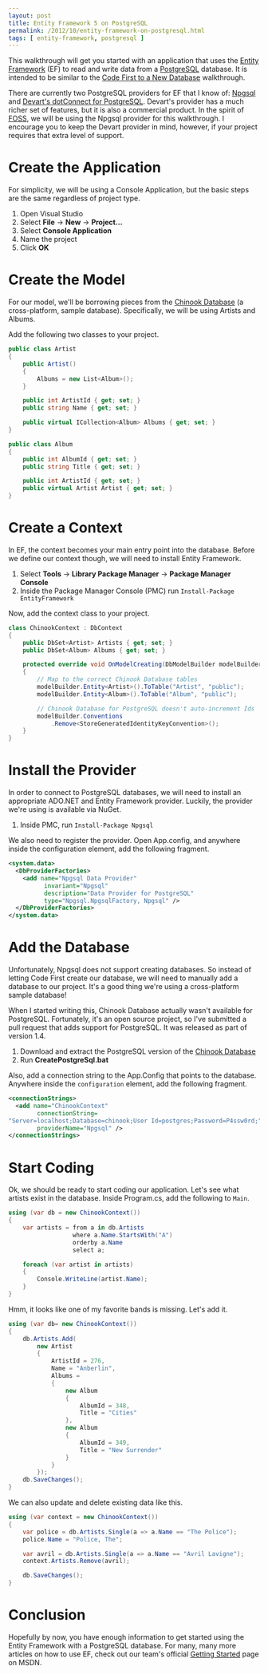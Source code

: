 ```yaml
---
layout: post
title: Entity Framework 5 on PostgreSQL
permalink: /2012/10/entity-framework-on-postgresql.html
tags: [ entity-framework, postgresql ]
---
```


This walkthrough will get you started with an application that uses the [Entity Framework][1] (EF) to read and write
data from a [PostgreSQL][2] database. It is intended to be similar to the [Code First to a New Database][3] walkthrough.

There are currently two PostgreSQL providers for EF that I know of: [Npgsql][4] and [Devart's dotConnect for
PostgreSQL][5]. Devart's provider has a much richer set of features, but it is also a commercial product. In the spirit
of [FOSS][6], we will be using the Npgsql provider for this walkthrough. I encourage you to keep the Devart provider in
mind, however, if your project requires that extra level of support.

Create the Application
======================
For simplicity, we will be using a Console Application, but the basic steps are the same regardless of project type.

1. Open Visual Studio
2. Select **File** -> **New** -> **Project...**
3. Select **Console Application**
4. Name the project
5. Click **OK**

Create the Model
================
For our model, we'll be borrowing pieces from the [Chinook Database][7] (a cross-platform, sample database).
Specifically, we will be using Artists and Albums.

Add the following two classes to your project.

```cs
public class Artist
{
    public Artist()
    {
        Albums = new List<Album>();
    }

    public int ArtistId { get; set; }
    public string Name { get; set; }

    public virtual ICollection<Album> Albums { get; set; }
}

public class Album
{
    public int AlbumId { get; set; }
    public string Title { get; set; }

    public int ArtistId { get; set; }
    public virtual Artist Artist { get; set; }
}
```

Create a Context
================
In EF, the context becomes your main entry point into the database. Before we define our context though, we will need to
install Entity Framework.

1. Select **Tools** -> **Library Package Manager** -> **Package Manager Console**
2. Inside the Package Manager Console (PMC) run `Install-Package EntityFramework`

Now, add the context class to your project.

```cs
class ChinookContext : DbContext
{
    public DbSet<Artist> Artists { get; set; }
    public DbSet<Album> Albums { get; set; }

    protected override void OnModelCreating(DbModelBuilder modelBuilder)
    {
        // Map to the correct Chinook Database tables
        modelBuilder.Entity<Artist>().ToTable("Artist", "public");
        modelBuilder.Entity<Album>().ToTable("Album", "public");

        // Chinook Database for PostgreSQL doesn't auto-increment Ids
        modelBuilder.Conventions
            .Remove<StoreGeneratedIdentityKeyConvention>();
    }
}
```

Install the Provider
====================
In order to connect to PostgreSQL databases, we will need to install an appropriate ADO.NET and Entity Framework
provider. Luckily, the provider we're using is available via NuGet.

1. Inside PMC, run `Install-Package Npgsql`

We also need to register the provider. Open App.config, and anywhere inside the configuration element, add the following
fragment.

```xml
<system.data>
  <DbProviderFactories>
    <add name="Npgsql Data Provider"
          invariant="Npgsql"
          description="Data Provider for PostgreSQL"
          type="Npgsql.NpgsqlFactory, Npgsql" />
  </DbProviderFactories>
</system.data>
```

Add the Database
================
Unfortunately, Npgsql does not support creating databases. So instead of letting Code First create our database, we will
need to manually add a database to our project. It's a good thing we're using a cross-platform sample database!

When I started writing this, Chinook Database actually wasn't available for PostgreSQL. Fortunately, it's an open source
project, so I've submitted a pull request that adds support for PostgreSQL. It was released as part of version 1.4.

1. Download and extract the PostgreSQL version of the [Chinook Database][8]
2. Run **CreatePostgreSql.bat**

Also, add a connection string to the App.Config that points to the database. Anywhere inside the `configuration`
element, add the following fragment.

```xml
<connectionStrings>
  <add name="ChinookContext"
        connectionString=
"Server=localhost;Database=chinook;User Id=postgres;Password=P4ssw0rd;"
        providerName="Npgsql" />
</connectionStrings>
```

Start Coding
============
Ok, we should be ready to start coding our application. Let's see what artists exist in the database. Inside Program.cs,
add the following to `Main`.

```cs
using (var db = new ChinookContext())
{
    var artists = from a in db.Artists
                  where a.Name.StartsWith("A")
                  orderby a.Name
                  select a;

    foreach (var artist in artists)
    {
        Console.WriteLine(artist.Name);
    }
}
```

Hmm, it looks like one of my favorite bands is missing. Let's add it.

```cs
using (var db= new ChinookContext())
{
    db.Artists.Add(
        new Artist
        {
            ArtistId = 276,
            Name = "Anberlin",
            Albums =
            {
                new Album
                {
                    AlbumId = 348,
                    Title = "Cities"
                },
                new Album
                {
                    AlbumId = 349,
                    Title = "New Surrender"
                }
            }
        });
    db.SaveChanges();
}
```

We can also update and delete existing data like this.

```cs
using (var context = new ChinookContext())
{
    var police = db.Artists.Single(a => a.Name == "The Police");
    police.Name = "Police, The";

    var avril = db.Artists.Single(a => a.Name == "Avril Lavigne");
    context.Artists.Remove(avril);

    db.SaveChanges();
}
```

Conclusion
==========
Hopefully by now, you have enough information to get started using the Entity Framework with a PostgreSQL database. For
many, many more articles on how to use EF, check out our team's official [Getting Started][9] page on MSDN.


  [1]: http://msdn.com/data/ef
  [2]: http://www.postgresql.org
  [3]: http://msdn.microsoft.com/en-us/data/jj193542
  [4]: http://npgsql.projects.postgresql.org
  [5]: http://www.devart.com/dotconnect/postgresql
  [6]: http://en.wikipedia.org/wiki/Free_and_open-source_software
  [7]: http://chinookdatabase.codeplex.com
  [8]: http://chinookdatabase.codeplex.com/releases
  [9]: http://msdn.microsoft.com/en-us/data/ee712907
